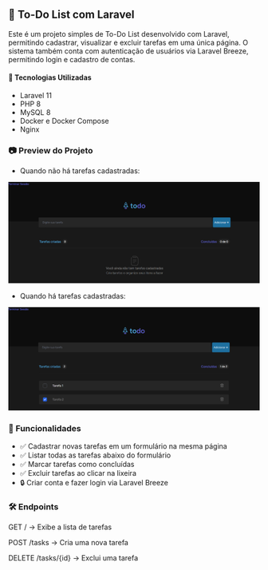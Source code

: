 ## 📝 To-Do List com Laravel 

Este é um projeto simples de To-Do List desenvolvido com Laravel, permitindo cadastrar, visualizar e excluir tarefas em uma única página. O sistema também conta com autenticação de usuários via Laravel Breeze, permitindo login e cadastro de contas.

#### 🚀  Tecnologias Utilizadas

- Laravel 11 
- PHP 8 
- MySQL 8 
- Docker e Docker Compose
- Nginx

### 📷 Preview do Projeto

- Quando não há tarefas cadastradas:

![Preview sem Tarefas](public/images/screenshots/preview_sem_tarefas.png)

- Quando há tarefas cadastradas:

![Preview com Tarefas](public/images/screenshots/preview_com_tarefas.png)

### 📌 Funcionalidades

- ✅ Cadastrar novas tarefas em um formulário na mesma página
- ✅ Listar todas as tarefas abaixo do formulário
- ✅ Marcar tarefas como concluídas
- ✅ Excluir tarefas ao clicar na lixeira
- 🔒 Criar conta e fazer login via Laravel Breeze

### 🛠 Endpoints

GET / → Exibe a lista de tarefas

POST /tasks → Cria uma nova tarefa

DELETE /tasks/{id} → Exclui uma tarefa
